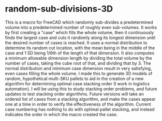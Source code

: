 # random-sub-divisions-3D

This is a macro for FreeCAD which randomly sub-divides a predetermined volume into a predetermined number of roughly even sub-volumes.
It works by first creating a "case" which fills the whole volume, then it continuously finds the largest case and cuts it randomly along its longest dimension until the desired number of cases is reached.
It uses a normal distribution to determine its random cut location, with the mean being in the middle of the case and 1 SD being 1/6th of the length of that dimension.
It also computes a minimum allowable dimension length by dividing the total volume by the number of cases, taking the cube root of that, and dividing that by 3.
The normal distribution and minimum case dimension result in very satisfying, even cases filling the whole volume.
I made this to generate 3D models of random, hypothetical multi-SKU pallets to aid in the creation of a new algorithm for determining optimal case stacking order (I work in logistics automation).
I will be using this to study stacking order problems, and future updates to test stacking order algorithms.
Future versions will take an ordered list of cases from a stacking algorithm, and make the cases appear one at a time in order to verify the effectiveness of the algorithm.
Current case numbering has nothing to do with optimal pallet stacking, and instead indicates the order in which the macro created the case.
